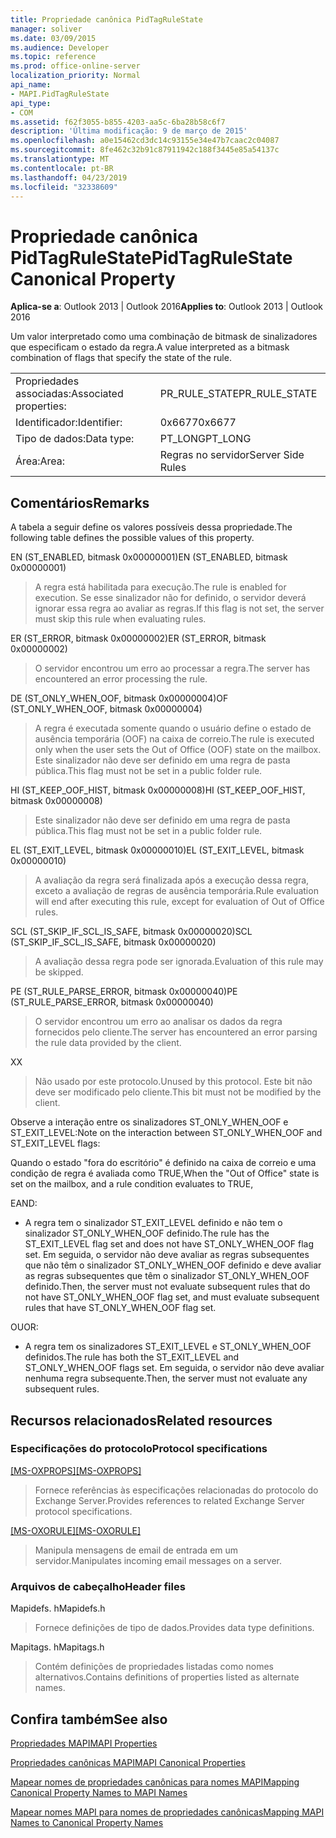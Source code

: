 ```yaml
---
title: Propriedade canônica PidTagRuleState
manager: soliver
ms.date: 03/09/2015
ms.audience: Developer
ms.topic: reference
ms.prod: office-online-server
localization_priority: Normal
api_name:
- MAPI.PidTagRuleState
api_type:
- COM
ms.assetid: f62f3055-b855-4203-aa5c-6ba28b58c6f7
description: 'Última modificação: 9 de março de 2015'
ms.openlocfilehash: a0e15462cd3dc14c93155e34e47b7caac2c04087
ms.sourcegitcommit: 8fe462c32b91c87911942c188f3445e85a54137c
ms.translationtype: MT
ms.contentlocale: pt-BR
ms.lasthandoff: 04/23/2019
ms.locfileid: "32338609"
---
```

# <a name="pidtagrulestate-canonical-property"></a><span data-ttu-id="93fb5-103">Propriedade canônica PidTagRuleState</span><span class="sxs-lookup"><span data-stu-id="93fb5-103">PidTagRuleState Canonical Property</span></span>

  
  
<span data-ttu-id="93fb5-104">**Aplica-se a**: Outlook 2013 | Outlook 2016</span><span class="sxs-lookup"><span data-stu-id="93fb5-104">**Applies to**: Outlook 2013 | Outlook 2016</span></span> 
  
<span data-ttu-id="93fb5-105">Um valor interpretado como uma combinação de bitmask de sinalizadores que especificam o estado da regra.</span><span class="sxs-lookup"><span data-stu-id="93fb5-105">A value interpreted as a bitmask combination of flags that specify the state of the rule.</span></span>
  
|||
|:-----|:-----|
|<span data-ttu-id="93fb5-106">Propriedades associadas:</span><span class="sxs-lookup"><span data-stu-id="93fb5-106">Associated properties:</span></span>  <br/> |<span data-ttu-id="93fb5-107">PR_RULE_STATE</span><span class="sxs-lookup"><span data-stu-id="93fb5-107">PR_RULE_STATE</span></span>  <br/> |
|<span data-ttu-id="93fb5-108">Identificador:</span><span class="sxs-lookup"><span data-stu-id="93fb5-108">Identifier:</span></span>  <br/> |<span data-ttu-id="93fb5-109">0x6677</span><span class="sxs-lookup"><span data-stu-id="93fb5-109">0x6677</span></span>  <br/> |
|<span data-ttu-id="93fb5-110">Tipo de dados:</span><span class="sxs-lookup"><span data-stu-id="93fb5-110">Data type:</span></span>  <br/> |<span data-ttu-id="93fb5-111">PT_LONG</span><span class="sxs-lookup"><span data-stu-id="93fb5-111">PT_LONG</span></span>  <br/> |
|<span data-ttu-id="93fb5-112">Área:</span><span class="sxs-lookup"><span data-stu-id="93fb5-112">Area:</span></span>  <br/> |<span data-ttu-id="93fb5-113">Regras no servidor</span><span class="sxs-lookup"><span data-stu-id="93fb5-113">Server Side Rules</span></span>  <br/> |
   
## <a name="remarks"></a><span data-ttu-id="93fb5-114">Comentários</span><span class="sxs-lookup"><span data-stu-id="93fb5-114">Remarks</span></span>

<span data-ttu-id="93fb5-115">A tabela a seguir define os valores possíveis dessa propriedade.</span><span class="sxs-lookup"><span data-stu-id="93fb5-115">The following table defines the possible values of this property.</span></span>
  
<span data-ttu-id="93fb5-116">EN (ST_ENABLED, bitmask 0x00000001)</span><span class="sxs-lookup"><span data-stu-id="93fb5-116">EN (ST_ENABLED, bitmask 0x00000001)</span></span>
  
> <span data-ttu-id="93fb5-117">A regra está habilitada para execução.</span><span class="sxs-lookup"><span data-stu-id="93fb5-117">The rule is enabled for execution.</span></span> <span data-ttu-id="93fb5-118">Se esse sinalizador não for definido, o servidor deverá ignorar essa regra ao avaliar as regras.</span><span class="sxs-lookup"><span data-stu-id="93fb5-118">If this flag is not set, the server must skip this rule when evaluating rules.</span></span>
    
<span data-ttu-id="93fb5-119">ER (ST_ERROR, bitmask 0x00000002)</span><span class="sxs-lookup"><span data-stu-id="93fb5-119">ER (ST_ERROR, bitmask 0x00000002)</span></span>
  
> <span data-ttu-id="93fb5-120">O servidor encontrou um erro ao processar a regra.</span><span class="sxs-lookup"><span data-stu-id="93fb5-120">The server has encountered an error processing the rule.</span></span>
    
<span data-ttu-id="93fb5-121">DE (ST_ONLY_WHEN_OOF, bitmask 0x00000004)</span><span class="sxs-lookup"><span data-stu-id="93fb5-121">OF (ST_ONLY_WHEN_OOF, bitmask 0x00000004)</span></span>
  
> <span data-ttu-id="93fb5-122">A regra é executada somente quando o usuário define o estado de ausência temporária (OOF) na caixa de correio.</span><span class="sxs-lookup"><span data-stu-id="93fb5-122">The rule is executed only when the user sets the Out of Office (OOF) state on the mailbox.</span></span> <span data-ttu-id="93fb5-123">Este sinalizador não deve ser definido em uma regra de pasta pública.</span><span class="sxs-lookup"><span data-stu-id="93fb5-123">This flag must not be set in a public folder rule.</span></span>
    
<span data-ttu-id="93fb5-124">HI (ST_KEEP_OOF_HIST, bitmask 0x00000008)</span><span class="sxs-lookup"><span data-stu-id="93fb5-124">HI (ST_KEEP_OOF_HIST, bitmask 0x00000008)</span></span>
  
> <span data-ttu-id="93fb5-125">Este sinalizador não deve ser definido em uma regra de pasta pública.</span><span class="sxs-lookup"><span data-stu-id="93fb5-125">This flag must not be set in a public folder rule.</span></span>
    
<span data-ttu-id="93fb5-126">EL (ST_EXIT_LEVEL, bitmask 0x00000010)</span><span class="sxs-lookup"><span data-stu-id="93fb5-126">EL (ST_EXIT_LEVEL, bitmask 0x00000010)</span></span>
  
> <span data-ttu-id="93fb5-127">A avaliação da regra será finalizada após a execução dessa regra, exceto a avaliação de regras de ausência temporária.</span><span class="sxs-lookup"><span data-stu-id="93fb5-127">Rule evaluation will end after executing this rule, except for evaluation of Out of Office rules.</span></span>
    
<span data-ttu-id="93fb5-128">SCL (ST_SKIP_IF_SCL_IS_SAFE, bitmask 0x00000020)</span><span class="sxs-lookup"><span data-stu-id="93fb5-128">SCL (ST_SKIP_IF_SCL_IS_SAFE, bitmask 0x00000020)</span></span>
  
> <span data-ttu-id="93fb5-129">A avaliação dessa regra pode ser ignorada.</span><span class="sxs-lookup"><span data-stu-id="93fb5-129">Evaluation of this rule may be skipped.</span></span>
    
<span data-ttu-id="93fb5-130">PE (ST_RULE_PARSE_ERROR, bitmask 0x00000040)</span><span class="sxs-lookup"><span data-stu-id="93fb5-130">PE (ST_RULE_PARSE_ERROR, bitmask 0x00000040)</span></span>
  
> <span data-ttu-id="93fb5-131">O servidor encontrou um erro ao analisar os dados da regra fornecidos pelo cliente.</span><span class="sxs-lookup"><span data-stu-id="93fb5-131">The server has encountered an error parsing the rule data provided by the client.</span></span>
    
<span data-ttu-id="93fb5-132">X</span><span class="sxs-lookup"><span data-stu-id="93fb5-132">X</span></span>
  
> <span data-ttu-id="93fb5-133">Não usado por este protocolo.</span><span class="sxs-lookup"><span data-stu-id="93fb5-133">Unused by this protocol.</span></span> <span data-ttu-id="93fb5-134">Este bit não deve ser modificado pelo cliente.</span><span class="sxs-lookup"><span data-stu-id="93fb5-134">This bit must not be modified by the client.</span></span>
    
<span data-ttu-id="93fb5-135">Observe a interação entre os sinalizadores ST_ONLY_WHEN_OOF e ST_EXIT_LEVEL:</span><span class="sxs-lookup"><span data-stu-id="93fb5-135">Note on the interaction between ST_ONLY_WHEN_OOF and ST_EXIT_LEVEL flags:</span></span> 
  
<span data-ttu-id="93fb5-136">Quando o estado "fora do escritório" é definido na caixa de correio e uma condição de regra é avaliada como TRUE,</span><span class="sxs-lookup"><span data-stu-id="93fb5-136">When the "Out of Office" state is set on the mailbox, and a rule condition evaluates to TRUE,</span></span> 
  
<span data-ttu-id="93fb5-137">E</span><span class="sxs-lookup"><span data-stu-id="93fb5-137">AND:</span></span>
  
- <span data-ttu-id="93fb5-138">A regra tem o sinalizador ST_EXIT_LEVEL definido e não tem o sinalizador ST_ONLY_WHEN_OOF definido.</span><span class="sxs-lookup"><span data-stu-id="93fb5-138">The rule has the ST_EXIT_LEVEL flag set and does not have ST_ONLY_WHEN_OOF flag set.</span></span> <span data-ttu-id="93fb5-139">Em seguida, o servidor não deve avaliar as regras subsequentes que não têm o sinalizador ST_ONLY_WHEN_OOF definido e deve avaliar as regras subsequentes que têm o sinalizador ST_ONLY_WHEN_OOF definido.</span><span class="sxs-lookup"><span data-stu-id="93fb5-139">Then, the server must not evaluate subsequent rules that do not have ST_ONLY_WHEN_OOF flag set, and must evaluate subsequent rules that have ST_ONLY_WHEN_OOF flag set.</span></span>
    
<span data-ttu-id="93fb5-140">OU</span><span class="sxs-lookup"><span data-stu-id="93fb5-140">OR:</span></span>
  
- <span data-ttu-id="93fb5-141">A regra tem os sinalizadores ST_EXIT_LEVEL e ST_ONLY_WHEN_OOF definidos.</span><span class="sxs-lookup"><span data-stu-id="93fb5-141">The rule has both the ST_EXIT_LEVEL and ST_ONLY_WHEN_OOF flags set.</span></span> <span data-ttu-id="93fb5-142">Em seguida, o servidor não deve avaliar nenhuma regra subsequente.</span><span class="sxs-lookup"><span data-stu-id="93fb5-142">Then, the server must not evaluate any subsequent rules.</span></span>
    
## <a name="related-resources"></a><span data-ttu-id="93fb5-143">Recursos relacionados</span><span class="sxs-lookup"><span data-stu-id="93fb5-143">Related resources</span></span>

### <a name="protocol-specifications"></a><span data-ttu-id="93fb5-144">Especificações do protocolo</span><span class="sxs-lookup"><span data-stu-id="93fb5-144">Protocol specifications</span></span>

<span data-ttu-id="93fb5-145">[[MS-OXPROPS]](https://msdn.microsoft.com/library/f6ab1613-aefe-447d-a49c-18217230b148%28Office.15%29.aspx)</span><span class="sxs-lookup"><span data-stu-id="93fb5-145">[[MS-OXPROPS]](https://msdn.microsoft.com/library/f6ab1613-aefe-447d-a49c-18217230b148%28Office.15%29.aspx)</span></span>
  
> <span data-ttu-id="93fb5-146">Fornece referências às especificações relacionadas do protocolo do Exchange Server.</span><span class="sxs-lookup"><span data-stu-id="93fb5-146">Provides references to related Exchange Server protocol specifications.</span></span>
    
<span data-ttu-id="93fb5-147">[[MS-OXORULE]](https://msdn.microsoft.com/library/70ac9436-501e-43e2-9163-20d2b546b886%28Office.15%29.aspx)</span><span class="sxs-lookup"><span data-stu-id="93fb5-147">[[MS-OXORULE]](https://msdn.microsoft.com/library/70ac9436-501e-43e2-9163-20d2b546b886%28Office.15%29.aspx)</span></span>
  
> <span data-ttu-id="93fb5-148">Manipula mensagens de email de entrada em um servidor.</span><span class="sxs-lookup"><span data-stu-id="93fb5-148">Manipulates incoming email messages on a server.</span></span>
    
### <a name="header-files"></a><span data-ttu-id="93fb5-149">Arquivos de cabeçalho</span><span class="sxs-lookup"><span data-stu-id="93fb5-149">Header files</span></span>

<span data-ttu-id="93fb5-150">Mapidefs. h</span><span class="sxs-lookup"><span data-stu-id="93fb5-150">Mapidefs.h</span></span>
  
> <span data-ttu-id="93fb5-151">Fornece definições de tipo de dados.</span><span class="sxs-lookup"><span data-stu-id="93fb5-151">Provides data type definitions.</span></span>
    
<span data-ttu-id="93fb5-152">Mapitags. h</span><span class="sxs-lookup"><span data-stu-id="93fb5-152">Mapitags.h</span></span>
  
> <span data-ttu-id="93fb5-153">Contém definições de propriedades listadas como nomes alternativos.</span><span class="sxs-lookup"><span data-stu-id="93fb5-153">Contains definitions of properties listed as alternate names.</span></span>
    
## <a name="see-also"></a><span data-ttu-id="93fb5-154">Confira também</span><span class="sxs-lookup"><span data-stu-id="93fb5-154">See also</span></span>



[<span data-ttu-id="93fb5-155">Propriedades MAPI</span><span class="sxs-lookup"><span data-stu-id="93fb5-155">MAPI Properties</span></span>](mapi-properties.md)
  
[<span data-ttu-id="93fb5-156">Propriedades canônicas MAPI</span><span class="sxs-lookup"><span data-stu-id="93fb5-156">MAPI Canonical Properties</span></span>](mapi-canonical-properties.md)
  
[<span data-ttu-id="93fb5-157">Mapear nomes de propriedades canônicas para nomes MAPI</span><span class="sxs-lookup"><span data-stu-id="93fb5-157">Mapping Canonical Property Names to MAPI Names</span></span>](mapping-canonical-property-names-to-mapi-names.md)
  
[<span data-ttu-id="93fb5-158">Mapear nomes MAPI para nomes de propriedades canônicas</span><span class="sxs-lookup"><span data-stu-id="93fb5-158">Mapping MAPI Names to Canonical Property Names</span></span>](mapping-mapi-names-to-canonical-property-names.md)

